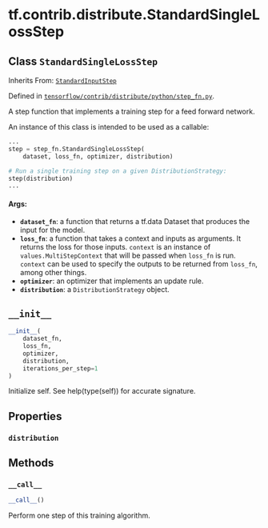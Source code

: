 <div itemscope itemtype="http://developers.google.com/ReferenceObject">
<meta itemprop="name" content="tf.contrib.distribute.StandardSingleLossStep" />
<meta itemprop="path" content="Stable" />
<meta itemprop="property" content="distribution"/>
<meta itemprop="property" content="__call__"/>
<meta itemprop="property" content="__init__"/>
</div>

# tf.contrib.distribute.StandardSingleLossStep

## Class `StandardSingleLossStep`

Inherits From: [`StandardInputStep`](../../../tf/contrib/distribute/StandardInputStep.md)



Defined in [`tensorflow/contrib/distribute/python/step_fn.py`](/code/stable/tensorflow/contrib/distribute/python/step_fn.py).

A step function that implements a training step for a feed forward network.

An instance of this class is intended to be used as a callable:

```python
...
step = step_fn.StandardSingleLossStep(
    dataset, loss_fn, optimizer, distribution)

# Run a single training step on a given DistributionStrategy:
step(distribution)
...
```

#### Args:

* <b>`dataset_fn`</b>: a function that returns a tf.data Dataset that produces the
    input for the model.
* <b>`loss_fn`</b>: a function that takes a context and inputs as arguments. It returns
    the loss for those inputs. `context` is an instance of
    `values.MultiStepContext` that will be passed when `loss_fn` is run.
    `context` can be used to specify the outputs to be returned from
    `loss_fn`, among other things.
* <b>`optimizer`</b>: an optimizer that implements an update rule.
* <b>`distribution`</b>: a `DistributionStrategy` object.

<h2 id="__init__"><code>__init__</code></h2>

``` python
__init__(
    dataset_fn,
    loss_fn,
    optimizer,
    distribution,
    iterations_per_step=1
)
```

Initialize self.  See help(type(self)) for accurate signature.



## Properties

<h3 id="distribution"><code>distribution</code></h3>





## Methods

<h3 id="__call__"><code>__call__</code></h3>

``` python
__call__()
```

Perform one step of this training algorithm.



